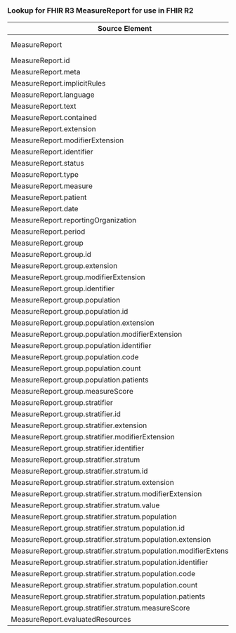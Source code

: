 ### Lookup for FHIR R3 MeasureReport for use in FHIR R2

| Source Element | Usage | Target |
| -------------- | ----- | ------ |
| MeasureReport | UseExtension | http://hl7.org/fhir/3.0/StructureDefinition/extension-MeasureReport |
| MeasureReport.id | UseExtensionFromAncestor | - |
| MeasureReport.meta | UseExtensionFromAncestor | - |
| MeasureReport.implicitRules | UseExtensionFromAncestor | - |
| MeasureReport.language | UseExtensionFromAncestor | - |
| MeasureReport.text | UseExtensionFromAncestor | - |
| MeasureReport.contained | UseExtensionFromAncestor | - |
| MeasureReport.extension | UseExtensionFromAncestor | - |
| MeasureReport.modifierExtension | UseExtensionFromAncestor | - |
| MeasureReport.identifier | UseExtensionFromAncestor | - |
| MeasureReport.status | UseExtensionFromAncestor | - |
| MeasureReport.type | UseExtensionFromAncestor | - |
| MeasureReport.measure | UseExtensionFromAncestor | - |
| MeasureReport.patient | UseExtensionFromAncestor | - |
| MeasureReport.date | UseExtensionFromAncestor | - |
| MeasureReport.reportingOrganization | UseExtensionFromAncestor | - |
| MeasureReport.period | UseExtensionFromAncestor | - |
| MeasureReport.group | UseExtensionFromAncestor | - |
| MeasureReport.group.id | UseExtensionFromAncestor | - |
| MeasureReport.group.extension | UseExtensionFromAncestor | - |
| MeasureReport.group.modifierExtension | UseExtensionFromAncestor | - |
| MeasureReport.group.identifier | UseExtensionFromAncestor | - |
| MeasureReport.group.population | UseExtensionFromAncestor | - |
| MeasureReport.group.population.id | UseExtensionFromAncestor | - |
| MeasureReport.group.population.extension | UseExtensionFromAncestor | - |
| MeasureReport.group.population.modifierExtension | UseExtensionFromAncestor | - |
| MeasureReport.group.population.identifier | UseExtensionFromAncestor | - |
| MeasureReport.group.population.code | UseExtensionFromAncestor | - |
| MeasureReport.group.population.count | UseExtensionFromAncestor | - |
| MeasureReport.group.population.patients | UseExtensionFromAncestor | - |
| MeasureReport.group.measureScore | UseExtensionFromAncestor | - |
| MeasureReport.group.stratifier | UseExtensionFromAncestor | - |
| MeasureReport.group.stratifier.id | UseExtensionFromAncestor | - |
| MeasureReport.group.stratifier.extension | UseExtensionFromAncestor | - |
| MeasureReport.group.stratifier.modifierExtension | UseExtensionFromAncestor | - |
| MeasureReport.group.stratifier.identifier | UseExtensionFromAncestor | - |
| MeasureReport.group.stratifier.stratum | UseExtensionFromAncestor | - |
| MeasureReport.group.stratifier.stratum.id | UseExtensionFromAncestor | - |
| MeasureReport.group.stratifier.stratum.extension | UseExtensionFromAncestor | - |
| MeasureReport.group.stratifier.stratum.modifierExtension | UseExtensionFromAncestor | - |
| MeasureReport.group.stratifier.stratum.value | UseExtensionFromAncestor | - |
| MeasureReport.group.stratifier.stratum.population | UseExtensionFromAncestor | - |
| MeasureReport.group.stratifier.stratum.population.id | UseExtensionFromAncestor | - |
| MeasureReport.group.stratifier.stratum.population.extension | UseExtensionFromAncestor | - |
| MeasureReport.group.stratifier.stratum.population.modifierExtension | UseExtensionFromAncestor | - |
| MeasureReport.group.stratifier.stratum.population.identifier | UseExtensionFromAncestor | - |
| MeasureReport.group.stratifier.stratum.population.code | UseExtensionFromAncestor | - |
| MeasureReport.group.stratifier.stratum.population.count | UseExtensionFromAncestor | - |
| MeasureReport.group.stratifier.stratum.population.patients | UseExtensionFromAncestor | - |
| MeasureReport.group.stratifier.stratum.measureScore | UseExtensionFromAncestor | - |
| MeasureReport.evaluatedResources | UseExtensionFromAncestor | - |
